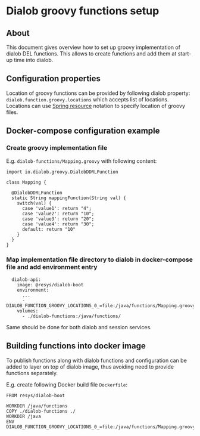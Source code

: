 # Dialob groovy functions setup

## About

This document gives overview how to set up groovy implementation of dialob DEL functions. This allows to create functions and add them at start-up time into dialob.

## Configuration properties

Location of groovy functions can be provided by following dialob property: `dialob.function.groovy.locations` which accepts list of locations. Locations can use [Spring resource](https://docs.spring.io/spring-framework/reference/core/resources.html) notation to specify location of groovy files. 

## Docker-compose configuration example

### Create groovy implementation file

E.g. `dialob-functions/Mapping.groovy` with following content:

```
import io.dialob.groovy.DialobDDRLFunction

class Mapping {
  
  @DialobDDRLFunction
  static String mappingFunction(String val) {
    switch(val) {
      case 'value1': return "4";
      case 'value2': return "10";
      case 'value3': return "20";
      case 'value4': return "30";
      default: return "10"
    }
  }
}
```

### Map implementation file directory to dialob in docker-compose file and add environment entry

```
  dialob-api:
    image: @resys/dialob-boot
    environment:
      ...
      - DIALOB_FUNCTION_GROOVY_LOCATIONS_0_=file:/java/functions/Mapping.groovy
    volumes:
      - ./dialob-functions:/java/functions/
```

Same should be done for both dialob and session services.

## Building functions into docker image

To publish functions along with dialob functions and configuration can be added to layer on top of dialob image, thus avoiding need to provide functions separately.

E.g. create following Docker build file `Dockerfile`:

```
FROM resys/dialob-boot

WORKDIR /java/functions
COPY ./dialob-functions ./
WORKDIR /java
ENV DIALOB_FUNCTION_GROOVY_LOCATIONS_0_=file:/java/functions/Mapping.groovy
```
